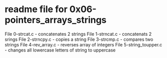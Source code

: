 # readme file for 0x06-pointers_arrays_strings

File 0-strcat.c - concatenates 2 strings
File 1-strncat.c - concatenats 2 srings
File 2-strncpy.c - copies a string
File 3-strcmp.c - compares two strings
File 4-rev_array.c - reverses array of integers
File 5-string_toupper.c - changes all lowercase letters of string to uppercase
